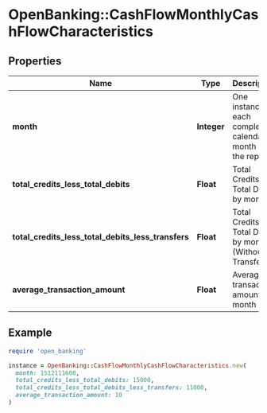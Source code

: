 # OpenBanking::CashFlowMonthlyCashFlowCharacteristics

## Properties

| Name | Type | Description | Notes |
| ---- | ---- | ----------- | ----- |
| **month** | **Integer** | One instance for each complete calendar month in the report |  |
| **total_credits_less_total_debits** | **Float** | Total Credits - Total Debits by month |  |
| **total_credits_less_total_debits_less_transfers** | **Float** | Total Credits - Total Debits by month (Without Transfers) |  |
| **average_transaction_amount** | **Float** | Average transaction amount by month |  |

## Example

```ruby
require 'open_banking'

instance = OpenBanking::CashFlowMonthlyCashFlowCharacteristics.new(
  month: 1512111600,
  total_credits_less_total_debits: 15000,
  total_credits_less_total_debits_less_transfers: 11000,
  average_transaction_amount: 10
)
```

